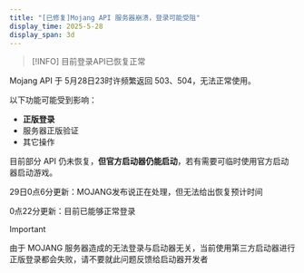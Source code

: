 ```yaml
---
title: "[已修复]Mojang API 服务器崩溃，登录可能受阻"
display_time: 2025-5-28
display_span: 3d
---
```


> [!INFO]
> 目前登录API已恢复正常

Mojang API 于 5月28日23时许频繁返回 503、504，无法正常使用。

以下功能可能受到影响：

* **正版登录**
* 服务器正版验证
* 其它操作

目前部分 API 仍未恢复，**但官方启动器仍能启动**，若有需要可临时使用官方启动器启动游戏。

29日0点6分更新：MOJANG发布说正在处理，但无法给出恢复预计时间

0点22分更新：目前已能够正常登录

> [!IMPORTANT]
> 由于 MOJANG 服务器造成的无法登录与启动器无关，当前使用第三方启动器进行正版登录都会失败，请不要就此问题反馈给启动器开发者